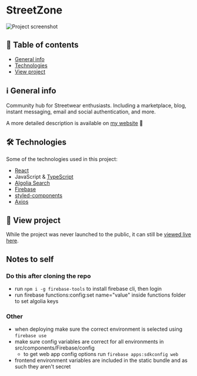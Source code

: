 # StreetZone

![Project screenshot](./screenshot.png)

## 📑 Table of contents
* [General info](#ℹ-general-info)
* [Technologies](#-technologies)
* [View project](#-view-project)

## ℹ General info

Community hub for Streetwear enthusiasts. Including a marketplace, blog, instant messaging, email and social authentication, and more.

A more detailed description is available on [my website](https://hadrysmateusz.com/project/streetzone) 📖

## 🛠 Technologies

Some of the technologies used in this project:
- [React](https://reactjs.org)
- JavaScript & [TypeScript](https://www.typescriptlang.org)
- [Algolia Search](https://www.algolia.com)
- [Firebase](https://firebase.google.com)
- [styled-components](https://styled-components.com)
- [Axios](https://github.com/axios/axios)

## 👀 View project

While the project was never launched to the public, it can still be [viewed live here](https://streetwear-app.web.app).

## Notes to self

### Do this after cloning the repo

- run `npm i -g firebase-tools` to install firebase cli, then login
- run firebase functions:config:set name="value" inside functions folder to set algolia keys

### Other

- when deploying make sure the correct environment is selected using `firebase use`
- make sure config variables are correct for all environments in src/components/Firebase/config
  - to get web app config options run `firebase apps:sdkconfig web`
- frontend environment variables are included in the static bundle and as such they aren't secret
